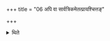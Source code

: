 +++
title = "06 अपि वा सार्वत्रिकमेतत्प्रायश्चित्तङ्"

+++

<details><summary>थिते</summary>

अपि वा सार्वत्रिकमेतत्प्रायश्चित्तं क्रियेत ६
</details>
